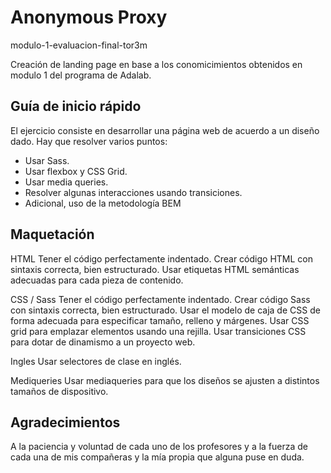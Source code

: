 
# Anonymous Proxy

modulo-1-evaluacion-final-tor3m

Creación de landing page en base a los conomicimientos obtenidos en modulo 1 del programa de Adalab.

## Guía de inicio rápido

El ejercicio consiste en desarrollar una página web de acuerdo a un diseño dado. Hay que resolver varios puntos:

- Usar Sass.
- Usar flexbox y CSS Grid.
- Usar media queries.
- Resolver algunas interacciones usando transiciones.
- Adicional, uso de la metodología BEM
 
## Maquetación

HTML
Tener el código perfectamente indentado.
Crear código HTML con sintaxis correcta, bien estructurado.
Usar etiquetas HTML semánticas adecuadas para cada pieza de contenido.

CSS / Sass
Tener el código perfectamente indentado.
Crear código Sass con sintaxis correcta, bien estructurado.
Usar el modelo de caja de CSS de forma adecuada para especificar tamaño, relleno y márgenes.
Usar CSS grid para emplazar elementos usando una rejilla.
Usar transiciones CSS para dotar de dinamismo a un proyecto web.

Ingles
Usar selectores de clase en inglés.

Mediqueries
Usar mediaqueries para que los diseños se ajusten a distintos tamaños de dispositivo.

## Agradecimientos

A la paciencia y voluntad de cada uno de los profesores y a la fuerza de cada una de mis compañeras y la mía propia que alguna puse en duda.
